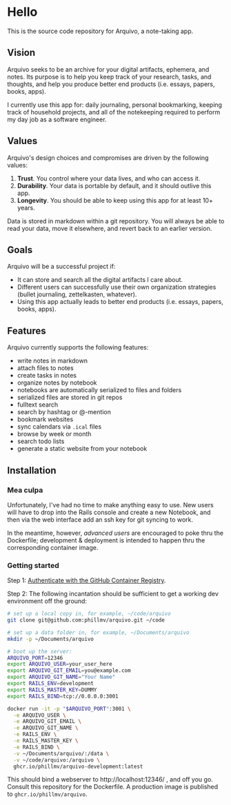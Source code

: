 # Hello

This is the source code repository for Arquivo, a note-taking app.

## Vision

Arquivo seeks to be an archive for your digital artifacts, ephemera, and notes. Its purpose is to help you keep track of your research, tasks, and thoughts, and help you produce better end products (i.e. essays, papers, books, apps).

I currently use this app for: daily journaling, personal bookmarking, keeping track of household projects, and all of the notekeeping required to perform my day job as a software engineer.

## Values

Arquivo's design choices and compromises are driven by the following values:

1. **Trust**. You control where your data lives, and who can access it.
2. **Durability**. Your data is portable by default, and it should outlive this app.
3. **Longevity**. You should be able to keep using this app for at least 10+ years.

Data is stored in markdown within a git repository. You will always be able to read your data, move it elsewhere, and revert back to an earlier version.

## Goals

Arquivo will be a successful project if:

- It can store and search all the digital artifacts I care about.
- Different users can successfully use their own organization strategies (bullet journaling, zettelkasten, whatever).
- Using this app actually leads to better end products (i.e. essays, papers, books, apps).

## Features

Arquivo currently supports the following features:

- write notes in markdown
- attach files to notes
- create tasks in notes
- organize notes by notebook
- notebooks are automatically serialized to files and folders
- serialized files are stored in git repos
- fulltext search
- search by hashtag or @-mention
- bookmark websites
- sync calendars via `.ical` files
- browse by week or month
- search todo lists
- generate a static website from your notebook


## Installation
### Mea culpa

Unfortunately, I've had no time to make anything easy to use. New users will have to drop into the Rails console and create a new Notebook, and then via the web interface add an ssh key for git syncing to work.

In the meantime, however, _advanced users_ are encouraged to poke thru the Dockerfile; development & deployment is intended to happen thru the corresponding container image.

### Getting started

Step 1: [Authenticate with the GitHub Container Registry](https://docs.github.com/en/packages/working-with-a-github-packages-registry/working-with-the-container-registry#authenticating-with-a-personal-access-token-classic).

Step 2: The following incantation should be sufficient to get a working dev environment off the ground:

```bash
# set up a local copy in, for example, ~/code/arquivo
git clone git@github.com:phillmv/arquivo.git ~/code

# set up a data folder in, for example, ~/Documents/arquivo
mkdir -p ~/Documents/arquivo

# boot up the server:
ARQUIVO_PORT=12346
export ARQUIVO_USER=your_user_here
export ARQUIVO_GIT_EMAIL=you@example.com
export ARQUIVO_GIT_NAME="Your Name"
export RAILS_ENV=development
export RAILS_MASTER_KEY=DUMMY
export RAILS_BIND=tcp://0.0.0.0:3001

docker run -it -p "$ARQUIVO_PORT":3001 \
  -e ARQUIVO_USER \
  -e ARQUIVO_GIT_EMAIL \
  -e ARQUIVO_GIT_NAME \
  -e RAILS_ENV \
  -e RAILS_MASTER_KEY \
  -e RAILS_BIND \
  -v ~/Documents/arquivo/:/data \
  -v ~/code/arquivo:/arquivo \
  ghcr.io/phillmv/arquivo-development:latest
```

This should bind a webserver to http://localhost:12346/ , and off you go. Consult this repository for the Dockerfile. A production image is published to `ghcr.io/phillmv/arquivo`.


